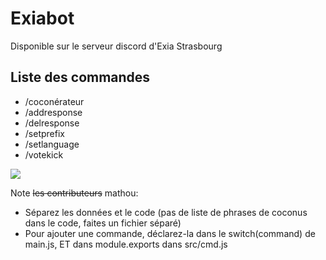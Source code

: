 # Exiabot
Disponible sur le serveur discord d'Exia Strasbourg

## Liste des commandes
* /coconérateur
* /addresponse
* /delresponse
* /setprefix
* /setlanguage
* /votekick
<img src="https://i.imgur.com/JL7HYck.jpg">  
  
  
   Note ~~les contributeurs~~ mathou:
* Séparez les données et le code (pas de liste de phrases de coconus dans le code, faites un fichier séparé)
* Pour ajouter une commande, déclarez-la dans le switch(command) de main.js, ET dans module.exports dans src/cmd.js
